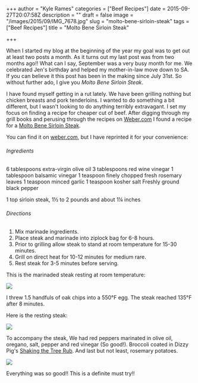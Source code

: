 +++
author = "Kyle Rames"
categories = ["Beef Recipes"]
date = 2015-09-27T20:07:58Z
description = ""
draft = false
image = "/images/2015/09/IMG_7678.jpg"
slug = "molto-bene-sirloin-steak"
tags = ["Beef Recipes"]
title = "Molto Bene Sirloin Steak"

+++

When I started my blog at the beginning of the year my goal was to get out at least two posts a month. As it turns out my last post was from two months ago!! What can I say, September was a very busy month for me. We celebrated Jen's birthday and helped my mother-in-law move down to SA. If you can believe it this post has been in the making since July 31st. So without further ado, I give you *Molto Bene Sirloin Steak*.

I have found myself getting in a rut lately. We have been grilling nothing but chicken breasts and pork tenderloins. I wanted to do something a bit different, but I wasn't looking to do anything terribly extravagant. I set my focus on finding a recipe for cheaper cut of beef. After digging through my grill books and perusing through the recipes on [Weber.com](http://www.weber.com/recipes) I found a recipe for a [Molto Bene Sirloin Steak](http://www.weber.com/recipes/beef/molto-bene-sirloin-steak).


You can find it on [weber.com](http://www.weber.com/recipes/beef/molto-bene-sirloin-steak), but I have reprinted it for your convenience: 

###### Ingredients
6 tablespoons extra-virgin olive oil
3 tablespoons red wine vinegar
1 tablespoon balsamic vinegar
1 teaspoon finely chopped fresh rosemary leaves
1 teaspoon minced garlic
1 teaspoon kosher salt
Freshly ground black pepper

1 top sirloin steak, 1½ to 2 pounds and about 1¼ inches

###### Directions

1. Mix marinade ingredients.
2. Place steak and marinade into ziplock bag for 6-8 hours.
3. Prior to grilling allow steak to stand at room temperature for 15-30 minutes.
3. Grill on direct heat for 10-12 minutes for medium rare.
4. Rest steak for 3-5 minutes before serving.

This is the marinaded steak resting at room temperature:

![](/images/2015/09/IMG_7671.jpg)

I threw 1.5 handfuls of oak chips into a 550°F egg. The steak reached 135°F after 8 minutes.

Here is the resting steak:

![](/images/2015/09/IMG_7676.jpg)

To accompany the steak, We had red peppers marinated in olive oil, oregano, salt, pepper and red vinegar (So good!). Broccoli coated in Dizzy Pig's [Shaking the Tree Rub](http://www.amazon.com/Dizzy-Pig-Shakin-Tree-Spice/dp/B005PIM9ME/ref=sr_1_1?ie=UTF8&qid=1443384316&sr=8-1&keywords=shaking+the+tree+rub). And last but not least, rosemary potatoes.

![](/images/2015/09/IMG_7677.jpg)

Everything was so good!! This is a definite must try!!